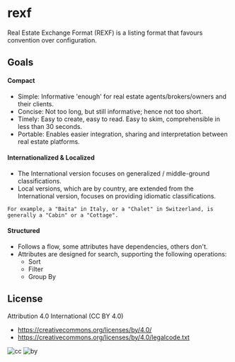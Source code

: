 # rexf
Real Estate Exchange Format (REXF) is a listing format that favours convention over configuration.

## Goals

#### Compact

* Simple: Informative 'enough' for real estate agents/brokers/owners and their clients.
* Concise: Not too long, but still informative; hence not too short. 
* Timely: Easy to create, easy to read. Easy to skim, comprehensible in less than 30 seconds.
* Portable: Enables easier integration, sharing and interpretation between real estate platforms.  

#### Internationalized & Localized

* The International version focuses on generalized / middle-ground classifications.
* Local versions, which are by country, are extended from the International version, focuses on providing idiomatic classifications.
```
For example, a "Baita" in Italy, or a "Chalet" in Switzerland, is generally a "Cabin" or a "Cottage".
```

#### Structured

* Follows a flow, some attributes have dependencies, others don't.
* Attributes are designed for search, supporting the following operations:
  * Sort
  * Filter
  * Group By

## License

Attribution 4.0 International (CC BY 4.0)

* https://creativecommons.org/licenses/by/4.0/
* https://creativecommons.org/licenses/by/4.0/legalcode.txt

![cc](https://creativecommons.org/images/deed/cc_blue_x2.png) ![by](https://creativecommons.org/images/deed/attribution_icon_blue_x2.png)
